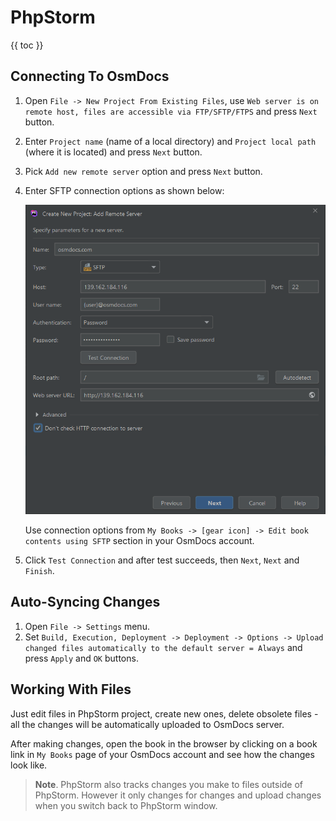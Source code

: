 # PhpStorm

{{ toc }}

## Connecting To OsmDocs

1. Open `File -> New Project From Existing Files`, use `Web server is on remote host, files are accessible via FTP/SFTP/FTPS` and press `Next` button.
2. Enter `Project name` (name of a local directory) and `Project local path` (where it is located) and press `Next` button.
3. Pick `Add new remote server` option and press `Next` button.
4. Enter SFTP connection options as shown below:

    ![PhpStorm connnection options](phpstorm-connection.png)

    Use connection options from `My Books -> [gear icon] -> Edit book contents using SFTP` section in your OsmDocs account.

5. Click `Test Connection` and after test succeeds, then `Next`, `Next` and `Finish`.

## Auto-Syncing Changes

1. Open `File -> Settings` menu.
2. Set `Build, Execution, Deployment -> Deployment -> Options -> Upload changed files automatically to the default server = Always` and press `Apply` and `OK` buttons.

## Working With Files

Just edit files in PhpStorm project, create new ones, delete obsolete files - all the changes will be automatically uploaded to OsmDocs server.

After making changes, open the book in the browser by clicking on a book link in `My Books` page of your OsmDocs account and see how the changes look like.

> **Note**. PhpStorm also tracks changes you make to files outside of PhpStorm. However it only changes for changes and upload changes when you switch back to PhpStorm window.
